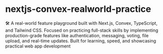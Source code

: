 # nextjs-convex-realworld-practice
🛠️ A real-world feature playground built with Next.js, Convex, TypeScript, and Tailwind CSS. Focused on practicing full-stack skills by implementing production-grade features like authentication, messaging, voting, file upload, and real-time updates.  Built for learning, speed, and showcasing practical web app development 
